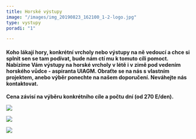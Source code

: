 ```yaml
---
title: Horské výstupy
image: "/images/img_20190823_162100_1-2-logo.jpg"
type: vystupy
poradi: "1"

---
```

#### **Koho lákají hory, konkrétní vrcholy nebo výstupy na ně vedoucí a chce si splnit sen se tam podívat, bude nám ctí mu k tomuto cíli pomoct. Nabízíme Vám výstupy na horské vrcholy v létě i v zimě pod vedením horského vůdce - aspiranta UIAGM. Obraťte se na nás s vlastním projektem, anebo výběr ponechte na našem doporučení. Neváhejte nás kontaktovat.**

**Cena závisí na výběru konkrétního cíle a počtu dní (od 270 E/den).**

![](/images/dscn2763.JPG)

![](/images/img_20190921_123213_5.jpg)

![](/images/img_20190722_104623-2-logo.jpg)